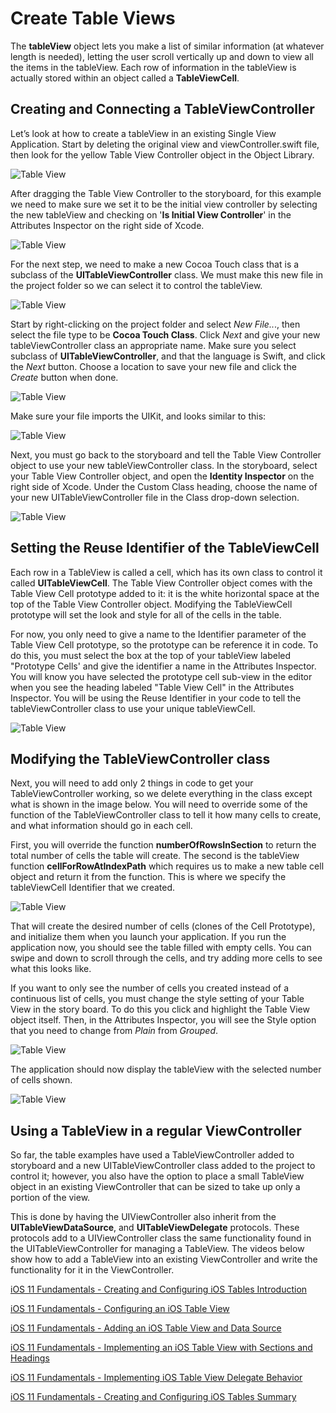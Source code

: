 # Create Table Views

The **tableView** object lets you make a list of similar information (at whatever length is needed), letting the user scroll vertically up and down to view all the items in the tableView.  Each row of information in the tableView is actually stored within an object called a **TableViewCell**.  

## Creating and Connecting a TableViewController

Let’s look at how to create a tableView in an existing Single View Application.  Start by deleting the original view and viewController.swift file, then look for the yellow Table View Controller object in the Object Library.

![Table View](/F2020/assets/img/TableViews_01.png)

After dragging the Table View Controller to the storyboard, for this example we need to make sure we set it to be the initial view controller by selecting the new tableView and checking on '**Is Initial View Controller**' in the Attributes Inspector on the right side of Xcode.

![Table View](/F2020/assets/img/TableViews_02.png)

For the next step, we need to make a new Cocoa Touch class that is a subclass of the **UITableViewController** class.  We must make this new file in the project folder so we can select it to control the tableView.

![Table View](/F2020/assets/img/TableViews_03.png)

Start by right-clicking on the project folder and select *New File..*., then select the file type to be **Cocoa Touch Class**.  Click *Next* and give your new tableViewController class an appropriate name.  Make sure you select subclass of **UITableViewController**, and that the language is Swift, and click the *Next* button.  Choose a location to save your new file and click the *Create* button when done.

![Table View](/F2020/assets/img/TableViews_04.png)

Make sure your file imports the UIKit, and looks similar to this:

![Table View](/F2020/assets/img/TableViews_05.png)

Next, you must go back to the storyboard and tell the Table View Controller object to use your new tableViewController class.  In the storyboard, select your Table View Controller object, and open the **Identity Inspector** on the right side of Xcode.  Under the Custom Class heading, choose the name of your new UITableViewController file in the Class drop-down selection.

![Table View](/F2020/assets/img/TableViews_06.png)

## Setting the Reuse Identifier of the TableViewCell

Each row in a TableView is called a cell, which has its own class to control it called **UITableViewCell**.  The Table View Controller object  comes with the Table View Cell prototype added to it: it is the white horizontal space at the top of the Table View Controller object.  Modifying the TableViewCell prototype will set the look and style for all of the cells in the table.

For now, you only need to give a name to the Identifier parameter of the Table View Cell prototype, so the prototype can be reference it in code.  To do this, you must select the box at the top of your tableView labeled "Prototype Cells' and give the identifier a name in the Attributes Inspector.  You will know you have selected the prototype cell sub-view in the editor when you see the heading labeled "Table View Cell" in the Attributes Inspector.  You will be using the Reuse Identifier in your code to tell the tableViewController class to use your unique tableViewCell.

![Table View](/F2020/assets/img/TableViews_07.png)

## Modifying the TableViewController class

Next, you will need to add only 2 things in code to get your TableViewController working, so we delete everything in the class except what is shown in the image below.  You will need to override some of the function of the TableViewController class to tell it how many cells to create, and what information should go in each cell.

First, you will override the function **numberOfRowsInSection** to return the total number of cells the table will create.  The second is the tableView function **cellForRowAtIndexPath** which requires us to make a new table cell object and return it from the function.  This is where we specify the tableViewCell Identifier that we created.

![Table View](/F2020/assets/img/TableViews_08.png)

That will create the desired number of cells (clones of the Cell Prototype), and initialize them when you launch your application. If you run the application now, you should see the table filled with empty cells.  You can swipe and down to scroll through the cells, and try adding more cells to see what this looks like.

If you want to only see the number of cells you created instead of a continuous list of cells, you must change the style setting of your Table View in the story board.  To do this you click and highlight the Table View object itself.  Then, in the Attributes Inspector, you will see the Style option that you need to change from *Plain* from *Grouped*.

![Table View](/F2020/assets/img/TableViews_09.png)

The application should now display the tableView with the selected number of cells shown.

![Table View](/F2020/assets/img/TableViews_10.png)

## Using a TableView in a regular ViewController

So far, the table examples have used a TableViewController added to storyboard and a new UITableViewController class added to the project to control it; however, you also have the option to place a small TableView object in an existing ViewController that can be sized to take up only a portion of the view.

This is done by having the UIViewController also inherit from the **UITableViewDataSource**, and **UITableViewDelegate** protocols. These protocols add to a UIViewController class the same functionality found in the UITableViewController for managing a TableView.  The videos below show how to add a TableView into an existing ViewController and write the functionality for it in the ViewController.

[iOS 11 Fundamentals - Creating and Configuring iOS Tables Introduction <Badge text="Pluralsight"/>](https://app.pluralsight.com/course-player?clipId=556e28c8-6545-42c5-8809-b81e26bae7fd)

[iOS 11 Fundamentals - Configuring an iOS Table View <Badge text="Pluralsight"/>](https://app.pluralsight.com/course-player?clipId=11cae57b-9d2c-4948-976b-b97b4fa8ccae)

[iOS 11 Fundamentals - Adding an iOS Table View and Data Source <Badge text="Pluralsight"/>](https://app.pluralsight.com/course-player?clipId=23f2368d-9445-466d-91c1-325bcc8294db)

[iOS 11 Fundamentals - Implementing an iOS Table View with Sections and Headings <Badge text="Pluralsight"/>](https://app.pluralsight.com/course-player?clipId=4e621425-a81a-4a79-b18c-8765f474411f)

[iOS 11 Fundamentals - Implementing iOS Table View Delegate Behavior <Badge text="Pluralsight"/>](https://app.pluralsight.com/course-player?clipId=d8d12602-ba30-4b09-9920-af887475b452)

[iOS 11 Fundamentals - Creating and Configuring iOS Tables Summary <Badge text="Pluralsight"/>](https://app.pluralsight.com/course-player?clipId=f70bb870-0fd3-44ef-bd97-5de8ebde4e30)
